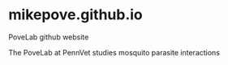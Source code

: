 # mikepove.github.io
PoveLab github website

The PoveLab at PennVet studies mosquito parasite interactions
